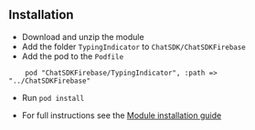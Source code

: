## Installation

+ Download and unzip the module
+ Add the folder `TypingIndicator` to `ChatSDK/ChatSDKFirebase`
+ Add the pod to the `Podfile`
```
    pod "ChatSDKFirebase/TypingIndicator", :path => "../ChatSDKFirebase"
```
+ Run ```pod install```

 + For full instructions see the [Module installation guide](http://chatsdk.co/docs/ios-installing-modules/)